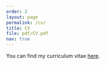 ```yaml
---
order: 2
layout: page
permalink: /cv/
title: CV
file: pdf/CV.pdf
nav: true
---
```


You can find my curriculum vitae [here](../assets/pdf/CV.pdf).
